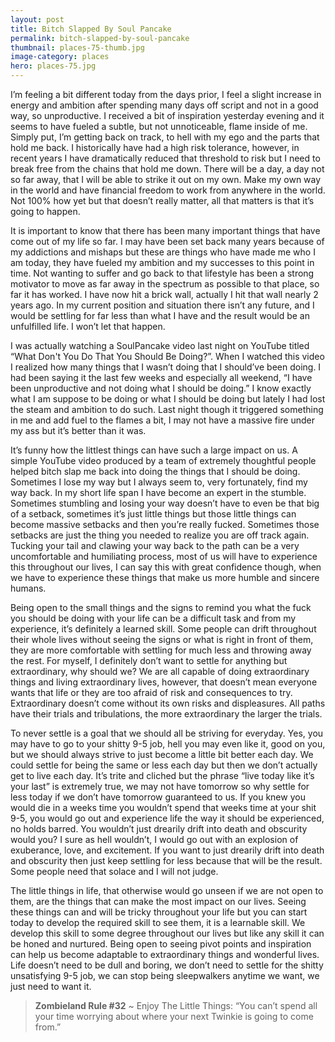 ```yaml
---
layout: post
title: Bitch Slapped By Soul Pancake
permalink: bitch-slapped-by-soul-pancake
thumbnail: places-75-thumb.jpg
image-category: places
hero: places-75.jpg
---
```




I’m feeling a bit different today from the days prior, I feel a slight increase in energy and ambition after spending many days off script and not in a good way, so unproductive. I received a bit of inspiration yesterday evening and it seems to have fueled a subtle, but not unnoticeable, flame inside of me. Simply put, I’m getting back on track, to hell with my ego and the parts that hold me back. I historically have had a high risk tolerance, however, in recent years I have dramatically reduced that threshold to risk but I need to break free from the chains that hold me down. There will be a day, a day not so far away, that I will be able to strike it out on my own. Make my own way in the world and have financial freedom to work from anywhere in the world. Not 100% how yet but that doesn’t really matter, all that matters is that it’s going to happen.

It is important to know that there has been many important things that have come out of my life so far. I may have been set back many years because of my addictions and mishaps but these are things who have made me who I am today, they have fueled my ambition and my successes to this point in time. Not wanting to suffer and go back to that lifestyle has been a strong motivator to move as far away in the spectrum as possible to that place, so far it has worked. I have now hit a brick wall, actually I hit that wall nearly 2 years ago. In my current position and situation there isn’t any future,  and I would be settling for far less than what I have and the result would be an unfulfilled life. I won’t let that happen.

I was actually watching a SoulPancake video last night on YouTube titled “What Don't You Do That You Should Be Doing?”. When I watched this video I realized how many things that I wasn’t doing that I should’ve been doing. I had been saying it the last few weeks and especially all weekend, “I have been unproductive and not doing what I should be doing.” I know exactly what I am suppose to be doing or what I should be doing but lately I had lost the steam and ambition to do such. Last night though it triggered something in me and add fuel to the flames a bit, I may not have a massive fire under my ass but it’s better than it was.

It’s funny how the littlest things can have such a large impact on us. A simple YouTube video produced by a team of extremely thoughtful people helped bitch slap me back into doing the things that I should be doing. Sometimes I lose my way but I always seem to, very fortunately, find my way back. In my short life span I have become an expert in the stumble. Sometimes stumbling and losing your way doesn’t have to even be that big of a setback, sometimes it’s just little things but those little things can become massive setbacks and then you’re really fucked. Sometimes those setbacks are just the thing you needed to realize you are off track again. Tucking your tail and clawing your way back to the path can be a very uncomfortable and humiliating process, most of us will have to experience this throughout our lives, I can say this with great confidence though, when we have to experience these things that make us more humble and sincere humans.  

Being open to the small things and the signs to remind you what the fuck you should be doing with your life can be a difficult task and from my experience, it’s definitely a learned skill. Some people can drift throughout their whole lives without seeing the signs or what is right in front of them, they are more comfortable with settling for much less and throwing away the rest. For myself, I definitely don’t want to settle for anything but extraordinary, why should we? We are all capable of doing extraordinary things and living extraordinary lives, however, that doesn’t mean everyone wants that life or they are too afraid of risk and consequences to try. Extraordinary doesn’t come without its own risks and displeasures. All paths have their trials and tribulations, the more extraordinary the larger the trials.

To never settle is a goal that we should all be striving for everyday. Yes, you may have to go to your shitty 9-5 job, hell you may even like it, good on you, but we should always strive to just become a little bit better each day. We could settle for being the same or less each day but then we don’t actually get to live each day. It’s trite and cliched but the phrase “live today like it’s your last” is extremely true, we may not have tomorrow so why settle for less today if we don’t have tomorrow guaranteed to us. If you knew you would die in a weeks time you wouldn’t spend that weeks time at your shit 9-5, you would go out and experience life the way it should be experienced, no holds barred. You wouldn’t just drearily drift into death and obscurity would you? I sure as hell wouldn’t, I would go out with an explosion of exuberance, love, and excitement. If you want to just drearily drift into death and obscurity then just keep settling for less because that will be the result. Some people need that solace and I will not judge.

The little things in life, that otherwise would go unseen if we are not open to them, are the things that can make the most impact on our lives. Seeing these things can and will be tricky throughout your life but you can start today to develop the required skill to see them, it is a learnable skill. We develop this skill to some degree throughout our lives but like any skill it can be honed and nurtured. Being open to seeing pivot points and inspiration can help us become adaptable to extraordinary things and wonderful lives. Life doesn’t need to be dull and boring, we don’t need to settle for the shitty unsatisfying 9-5 job, we can stop being sleepwalkers anytime  we want, we just need to want it.

> **Zombieland Rule #32** ~
> Enjoy The Little Things: “You can’t spend all your time worrying about where your next Twinkie is going to come from.”
